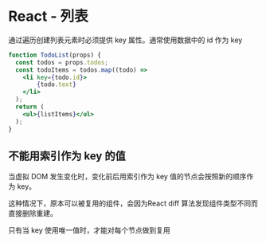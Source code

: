 # React - 列表
通过遍历创建列表元素时必须提供 key 属性。通常使用数据中的 id 作为 key

```jsx
function TodoList(props) {
  const todos = props.todos;
  const todoItems = todos.map((todo) =>
    <li key={todo.id}>
        {todo.text}
    </li>
  );
  return (
    <ul>{listItems}</ul>
  );
}
```

## 不能用索引作为 key 的值
当虚拟 DOM 发生变化时，变化前后用索引作为 key 值的节点会按照新的顺序作为 key。

这种情况下，原本可以被复用的组件，会因为React diff 算法发现组件类型不同而直接删除重建。

只有当 key 使用唯一值时，才能对每个节点做到复用
